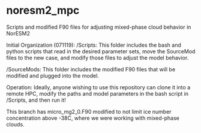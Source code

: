 # noresm2_mpc
Scripts and modified F90 files for adjusting mixed-phase cloud behavior in NorESM2

Initial Organization (071119):
/Scripts:
This folder includes the bash and python scripts that read in the desired parameter sets, move the SourceMod files to the new case, and modify those files to adjust the model behavior.

/SourceMods:
This folder includes the modified F90 files that will be modified and plugged into the model.

Operation:
Ideally, anyone wishing to use this repository can clone it into a remote HPC, modify the paths and model parameters in the bash script in /Scripts, and then run it!

This branch has micro_mg2_0.F90 modified to not limit ice number concentration above -38C, where we were working with mixed-phase clouds.
